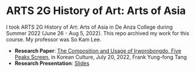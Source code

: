 # ARTS 2G History of Art: Arts of Asia
I took ARTS 2G History of Art: Arts of Asia in De Anza College during Summer 2022 (June 26 - Aug 5, 2022). This repo archived my work for this course. My professor was So Kam Lee.
* **Research Paper**: [The Composition and Usage of Irworobongdo, Five Peaks Screen](https://github.com/FrankYFTang/FrankYungFongTangArt/blob/main/ARTS2G/The_Composition_and_Usage_of_Irworobongdo_Five_Peaks_Screen_in_Korean_Culture.pdf), in Korean Culture, July 20, 2022, Frank Yung-fong Tang
* **Research Presentation**: [Slides](https://docs.google.com/presentation/d/1J7Qdm6dm2smtzydl7BSw6KTXRY7At5IDe9-tdqQlD38)
